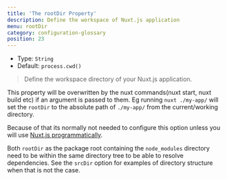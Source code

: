 ```yaml
---
title: 'The rootDir Property'
description: Define the workspace of Nuxt.js application
menu: rootDir
category: configuration-glossary
position: 23
---
```


- Type: `String`
- Default: `process.cwd()`

> Define the workspace directory of your Nuxt.js application.

This property will be overwritten by the nuxt commands(nuxt start, nuxt build etc) if an argument is passed to them. Eg running `nuxt ./my-app/` will set the `rootDir` to the absolute path of `./my-app/` from the current/working directory.

Because of that its normally not needed to configure this option unless you will use [Nuxt.js programmatically](/docs/2.x/internals-glossary/nuxt).

<base-alert type="info"> Both `rootDir` as the package root containing the `node_modules` directory need to be within the same directory tree to be able to <NuxtLink to="https://nodejs.org/api/modules.html#modules_all_together">resolve dependencies.</NuxtLink> See the <NuxtLink to="/docs/2.x/configuration-glossary/configuration-srcdir">`srcDir` option</NuxtLink> for examples of directory structure when that is not the case.

</base-alert>
